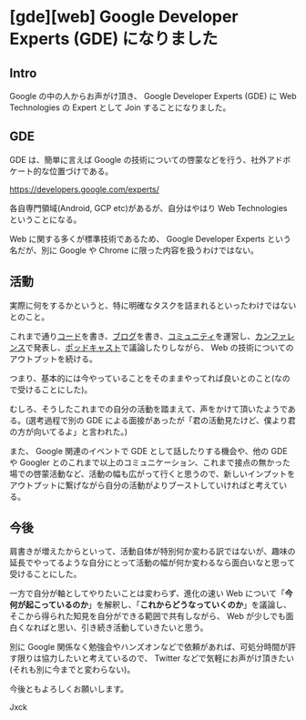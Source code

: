 # [gde][web] Google Developer Experts (GDE) になりました

## Intro

Google の中の人からお声がけ頂き、 Google Developer Experts (GDE) に Web Technologies の Expert として Join することになりました。


## GDE

GDE は、簡単に言えば Google の技術についての啓蒙などを行う、社外アドボケート的な位置づけである。

<https://developers.google.com/experts/>

各自専門領域(Android, GCP etc)があるが、自分はやはり Web Technologies ということになる。

Web に関する多くが標準技術であるため、 Google Developer Experts という名だが、別に Google や Chrome に限った内容を扱うわけではない。


## 活動

実際に何をするかというと、特に明確なタスクを詰まれるといったわけではないとのこと。

これまで通り[コード](https://github.com/jxck)を書き、[ブログ](https://blog.jxck.io)を書き、[コミュニティ](https://http2.info)を運営し、[カンファレンス](https://nextwebconf.connpass.com)で発表し、[ポッドキャスト](https://mozaic.fm)で議論したりしながら、 Web の技術についてのアウトプットを続ける。

つまり、基本的には今やっていることをそのままやってれば良いとのこと(なので受けることにした)。

むしろ、そうしたこれまでの自分の活動を踏まえて、声をかけて頂いたようである。(選考過程で別の GDE による面接があったが「君の活動見たけど、僕より君の方が向いてるよ」と言われた。)

また、 Google 関連のイベントで GDE として話したりする機会や、他の GDE や Googler とのこれまで以上のコミュニケーション、これまで接点の無かった場での啓蒙活動など、活動の幅も広がって行くと思うので、新しいインプットをアウトプットに繋げながら自分の活動がよりブーストしていければと考えている。


## 今後

肩書きが増えたからといって、活動自体が特別何か変わる訳ではないが、趣味の延長でやってるような自分にとって活動の幅が何か変わるなら面白いなと思って受けることにした。

一方で自分が軸としてやりたいことは変わらず、進化の速い Web について「**今何が起こっているのか**」を解釈し、「**これからどうなっていくのか**」を議論し、そこから得られた知見を自分ができる範囲で共有しながら、 Web が少しでも面白くなればと思い、引き続き活動していきたいと思う。

別に Google 関係なく勉強会やハンズオンなどで依頼があれば、可処分時間が許す限りは協力したいと考えているので、 Twitter などで気軽にお声がけ頂きたい(それも別に今までと変わらない)。

今後ともよろしくお願いします。

Jxck
